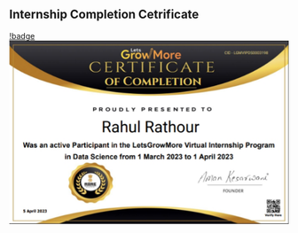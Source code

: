 ## Internship Completion Cetrificate
[!badge]()
![certificate](https://github.com/datamind321/LGMVIP--DataScience/blob/main/Screenshot_2023_0405_233318.png)
